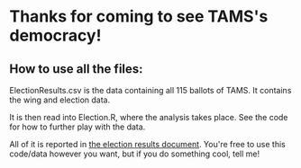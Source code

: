 # Thanks for coming to see TAMS's democracy!

## How to use all the files:

ElectionResults.csv is the data containing all 115 ballots of TAMS. It contains the wing and election data.

It is then read into Election.R, where the analysis takes place. See the code for how to further play with the data.

All of it is reported in [the election results document](https://drive.google.com/file/d/1geKQUqmEZXkFWOBpXTO2n-_VdAypx2ab/view?usp=sharing). You're free to use this code/data however you want, but if you do something cool, tell me!
